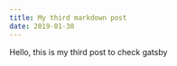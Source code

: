 ```yaml
---
title: My third markdown post
date: 2019-01-30
---
```


Hello, this is my third post to check gatsby
